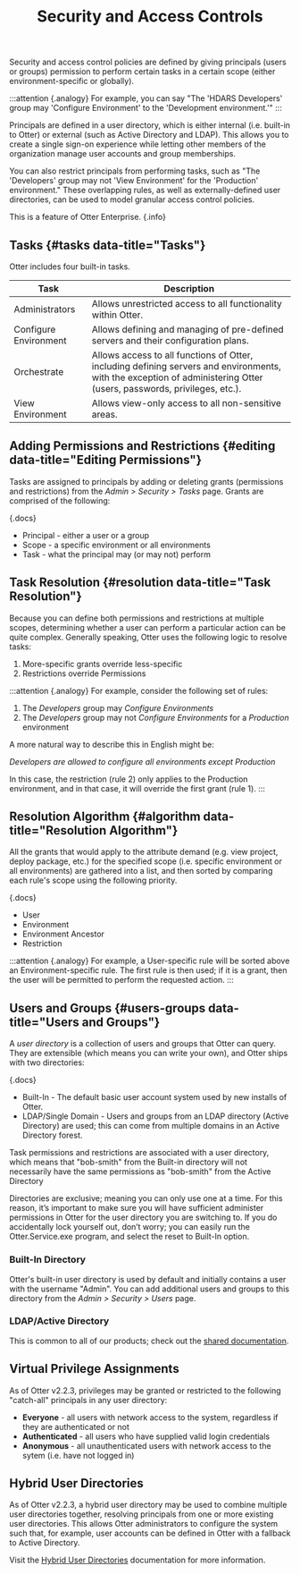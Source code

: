 ﻿---
title: Security and Access Controls
sequence: 400
keywords: otter,permissions
show-headings-in-nav: true
---

Security and access control policies are defined by giving principals (users or groups) permission to perform certain tasks in a certain scope (either environment-specific or globally).

:::attention {.analogy}
For example, you can say "The 'HDARS Developers' group may 'Configure Environment' to the 'Development environment.'"
:::

Principals are defined in a user directory, which is either internal (i.e. built-in to Otter) or external (such as Active Directory and LDAP). This allows you to create a single sign-on experience while letting other members of the organization manage user accounts and group memberships.

You can also restrict principals from performing tasks, such as "The 'Developers' group may not 'View Environment' for the 'Production' environment." These overlapping rules, as well as externally-defined user directories, can be used to model granular access control policies.

This is a feature of Otter Enterprise. {.info}

## Tasks {#tasks data-title="Tasks"}

Otter includes four built-in tasks.

Task                  | Description
----------------------|----------
Administrators        | Allows unrestricted access to all functionality within Otter.
Configure Environment | Allows defining and managing of pre-defined servers and their configuration plans.
Orchestrate           | Allows access to all functions of Otter, including defining servers and environments, with the exception of administering Otter (users, passwords, privileges, etc.).
View Environment      | Allows view-only access to all non-sensitive areas.

## Adding Permissions and Restrictions {#editing data-title="Editing Permissions"}

Tasks are assigned to principals by adding or deleting grants (permissions and restrictions) from the *Admin > Security > Tasks* page. Grants are comprised of the following:

{.docs}
- Principal - either a user or a group
- Scope - a specific environment or all environments
- Task - what the principal may (or may not) perform

## Task Resolution {#resolution data-title="Task Resolution"}

Because you can define both permissions and restrictions at multiple scopes, determining whether a user can perform a particular action can be quite complex. Generally speaking, Otter uses the following logic to resolve tasks:

1. More-specific grants override less-specific
2. Restrictions override Permissions

:::attention {.analogy}
For example, consider the following set of rules:

1. The *Developers* group may *Configure Environments*
2. The *Developers* group may not *Configure Environments* for a *Production* environment

A more natural way to describe this in English might be:

*Developers are allowed to configure all environments except Production*

In this case, the restriction (rule 2) only applies to the Production environment, and in that case, it will override the first grant (rule 1).
:::

## Resolution Algorithm {#algorithm data-title="Resolution Algorithm"}

All the grants that would apply to the attribute demand (e.g. view project, deploy package, etc.) for the specified scope (i.e. specific environment or all environments) are gathered into a list, and then sorted by comparing each rule's scope using the following priority.

{.docs}
- User
- Environment
- Environment Ancestor
- Restriction

:::attention {.analogy}
For example, a User-specific rule will be sorted above an Environment-specific rule. The first rule is then used; if it is a grant, then the user will be permitted to perform the requested action.
:::

## Users and Groups {#users-groups data-title="Users and Groups"}

A *user directory* is a collection of users and groups that Otter can query. They are extensible (which means you can write your own), and Otter ships with two directories:

{.docs}
- Built-In - The default basic user account system used by new installs of Otter.
- LDAP/Single Domain - Users and groups from an LDAP directory (Active Directory) are used; this can come from multiple domains in an Active Directory forest.

Task permissions and restrictions are associated with a user directory, which means that "bob-smith" from the Built-in directory will not necessarily have the same permissions as "bob-smith" from the Active Directory

Directories are exclusive; meaning you can only use one at a time. For this reason, it’s important to make sure you will have sufficient administer permissions in Otter for the user directory you are switching to. If you do accidentally lock yourself out, don’t worry; you can easily run the Otter.Service.exe program, and select the reset to Built-In option.

### Built-In Directory

Otter's built-in user directory is used by default and initially contains a user with the username "Admin". You can add additional users and groups to this directory from the *Admin > Security > Users* page.

### LDAP/Active Directory

This is common to all of our products; check out the [shared documentation](/support/documentation/various/ldap/ldap-active-directory).

## Virtual Privilege Assignments

As of Otter v2.2.3, privileges may be granted or restricted to the following "catch-all" principals in any user directory:

 - **Everyone** - all users with network access to the system, regardless if they are authenticated or not
 - **Authenticated** - all users who have supplied valid login credentials
 - **Anonymous** - all unauthenticated users with network access to the sytem (i.e. have not logged in)

## Hybrid User Directories

As of Otter v2.2.3, a hybrid user directory may be used to combine multiple user directories together, resolving principals from one or more existing user directories. This allows Otter administrators to configure the system such that, for example, user accounts can be defined in Otter with a fallback to Active Directory.

Visit the [Hybrid User Directories](/support/documentation/various/ldap/combining-with-built-in) documentation for more information.